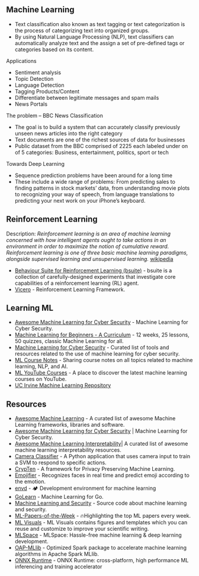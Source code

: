 ## Machine Learning

-	Text classification also known as text tagging or text categorization is the process of categorizing text into organized groups.
-	By using Natural Language Processing (NLP), text classifiers can automatically analyze text and the assign a set of pre-defined tags or categories based on its content.

Applications
-	Sentiment analysis
-	Topic Detection
-	Language Detection
-	Tagging Products/Content
-	Differentiate between legitimate messages and spam mails
-	News Portals

The problem – BBC News Classification
-	The goal is to build a system that can accurately classify previously unseen news articles into the right category
-	Text documents are one of the richest sources of data for businesses
-	Public dataset from the BBC comprised of 2225 each labeled under on of 5 categories: Business, entertainment, politics, sport or tech

Towards Deep Learning
-	Sequence prediction problems have been around for a long time
-	These include a wide range of problems: From predicting sales to finding patterns in stock markets’ data, from understanding movie plots to recognizing your way of speech, from language translations to predicting your next work on your iPhone’s keyboard.

## Reinforcement Learning
Description: _Reinforcement learning is an area of machine learning concerned with how intelligent agents ought to take actions in an environment in order to maximize the notion of cumulative reward. Reinforcement learning is one of three basic machine learning paradigms, alongside supervised learning and unsupervised learning._ [wikipedia](https://en.wikipedia.org/wiki/Reinforcement_learning)
- [Behaviour Suite for Reinforcement Learning (bsuite)](https://github.com/deepmind/bsuite) - bsuite is a collection of carefully-designed experiments that investigate core capabilities of a reinforcement learning (RL) agent.
- [Vicero](https://github.com/CogitoNTNU/vicero) - Reinforcement Learning Framework.

## Learning ML
- [Awesome Machine Learning for Cyber Security](https://github.com/jivoi/awesome-ml-for-cybersecurity) - Machine Learning for Cyber Security.
- [Machine Learning for Beginners - A Curriculum](https://github.com/microsoft/ML-For-Beginners) - 12 weeks, 25 lessons, 50 quizzes, classic Machine Learning for all.
- [Machine Learning for Cyber Security](https://github.com/wtsxDev/Machine-Learning-for-Cyber-Security) - Curated list of tools and resources related to the use of machine learning for cyber security.
- [ML Course Notes](https://github.com/dair-ai/ML-Course-Notes) - Sharing course notes on all topics related to machine learning, NLP, and AI.
- [ML YouTube Courses](https://github.com/dair-ai/ML-YouTube-Courses) - A place to discover the latest machine learning courses on YouTube.
- [UC Irvine Machine Learning Repository](https://archive.ics.uci.edu/ml/index.php)

## Resources
- [Awesome Machine Learning](https://github.com/josephmisiti/awesome-machine-learning) - A curated list of awesome Machine Learning frameworks, libraries and software.
- [Awesome Machine Learning for Cyber Security](https://github.com/jivoi/awesome-ml-for-cybersecurity) | Machine Learning for Cyber Security.
- [Awesome Machine Learning Interpretability](https://github.com/jphall663/awesome-machine-learning-interpretability)| A curated list of awesome machine learning interpretability resources. 
- [Camera Classifier](https://github.com/NeuralNine/camera-classifier) - A Python application that uses camera input to train a SVM to respond to specific actions.
- [CrypTen](https://github.com/facebookresearch/CrypTen) - A framework for Privacy Preserving Machine Learning.
- [Emojifier](https://github.com/Anandesh-Sharma/Emojifier) - Recognizes faces in real time and predict emoji according to the emotion.
- [envd](https://github.com/tensorchord/envd) - 🏕️ Development environment for machine learning
- [GoLearn](https://github.com/sjwhitworth/golearn) - Machine Learning for Go.
- [Machine Learning and Security](https://github.com/13o-bbr-bbq/machine_learning_security) - Source code about machine learning and security.
- [ML-Papers-of-the-Week](https://github.com/dair-ai/ML-Papers-of-the-Week) - 🔥Highlighting the top ML papers every week.
- [ML Visuals](https://github.com/dair-ai/ml-visuals) - ML Visuals contains figures and templates which you can reuse and customize to improve your scientific writing.
- [MLSpace](https://github.com/abhishekkrthakur/mlspace) - MLSpace: Hassle-free machine learning & deep learning development.
- [OAP-MLlib](https://github.com/oap-project/oap-mllib) - Optimized Spark package to accelerate machine learning algorithms in Apache Spark MLlib.
- [ONNX Runtime](https://github.com/microsoft/onnxruntime) - ONNX Runtime: cross-platform, high performance ML inferencing and training accelerator

